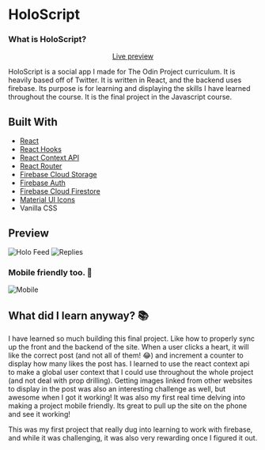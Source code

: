 # HoloScript

### What is HoloScript?

<p align='center'>
<a href='https://sagelyyy.github.io/holoscript/'>Live preview</a>
</p>

HoloScript is a social app I made for The Odin Project curriculum. It is heavily based off of Twitter. It is written in React, and the backend uses firebase. Its purpose is for learning and displaying the skills I have learned throughout the course. It is the final project in the Javascript course.

## Built With

- [React](https://reactjs.org/)
- [React Hooks](https://reactjs.org/docs/hooks-intro.html)
- [React Context API](https://reactjs.org/docs/context.html)
- [React Router](https://reactrouter.com/)
- [Firebase Cloud Storage](https://firebase.google.com/docs/storage)
- [Firebase Auth](https://firebase.google.com/docs/auth)
- [Firebase Cloud Firestore](https://firebase.google.com/docs/firestore)
- [Material UI Icons](https://mui.com/material-ui/material-icons)
- Vanilla CSS

## Preview

![Holo Feed](https://i.imgur.com/nMaxhVt.png)
![Replies](https://i.imgur.com/zwRKHfq.png)

### Mobile friendly too. 📱

![Mobile](https://i.imgur.com/RvfeMuf.png)

## What did I learn anyway? 📚

I have learned so much building this final project. Like how to properly sync up the front and the backend of the site. When a user clicks a heart, it will like the correct post (and not all of them! 😂) and increment a counter to display how many likes the post has. I learned to use the react context api to make a global user context that I could use throughout the whole project (and not deal with prop drilling). Getting images linked from other websites to display in the post was also an interesting challenge as well, but awesome when I got it working! It was also my first real time delving into making a project mobile friendly. Its great to pull up the site on the phone and see it working!

This was my first project that really dug into learning to work with firebase, and while it was challenging, it was also very rewarding once I figured it out. 

